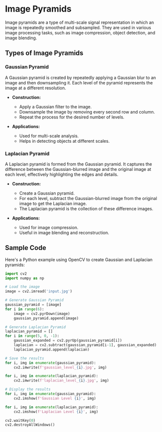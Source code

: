
# Image Pyramids

Image pyramids are a type of multi-scale signal representation in which an image is repeatedly smoothed and subsampled. They are used in various image processing tasks, such as image compression, object detection, and image blending.

## Types of Image Pyramids

### Gaussian Pyramid

A Gaussian pyramid is created by repeatedly applying a Gaussian blur to an image and then downsampling it. Each level of the pyramid represents the image at a different resolution.

- **Construction:**
    - Apply a Gaussian filter to the image.
    - Downsample the image by removing every second row and column.
    - Repeat the process for the desired number of levels.

- **Applications:**
    - Used for multi-scale analysis.
    - Helps in detecting objects at different scales.

### Laplacian Pyramid

A Laplacian pyramid is formed from the Gaussian pyramid. It captures the difference between the Gaussian-blurred image and the original image at each level, effectively highlighting the edges and details.

- **Construction:**
    - Create a Gaussian pyramid.
    - For each level, subtract the Gaussian-blurred image from the original image to get the Laplacian image.
    - The Laplacian pyramid is the collection of these difference images.

- **Applications:**
    - Used for image compression.
    - Useful in image blending and reconstruction.

## Sample Code

Here's a Python example using OpenCV to create Gaussian and Laplacian pyramids:

```python
import cv2
import numpy as np

# Load the image
image = cv2.imread('input.jpg')

# Generate Gaussian Pyramid
gaussian_pyramid = [image]
for i in range(6):
    image = cv2.pyrDown(image)
    gaussian_pyramid.append(image)

# Generate Laplacian Pyramid
laplacian_pyramid = []
for i in range(5, 0, -1):
    gaussian_expanded = cv2.pyrUp(gaussian_pyramid[i])
    laplacian = cv2.subtract(gaussian_pyramid[i-1], gaussian_expanded)
    laplacian_pyramid.append(laplacian)

# Save the results
for i, img in enumerate(gaussian_pyramid):
    cv2.imwrite(f'gaussian_level_{i}.jpg', img)

for i, img in enumerate(laplacian_pyramid):
    cv2.imwrite(f'laplacian_level_{i}.jpg', img)

# Display the results
for i, img in enumerate(gaussian_pyramid):
    cv2.imshow(f'Gaussian Level {i}', img)

for i, img in enumerate(laplacian_pyramid):
    cv2.imshow(f'Laplacian Level {i}', img)

cv2.waitKey(0)
cv2.destroyAllWindows()
